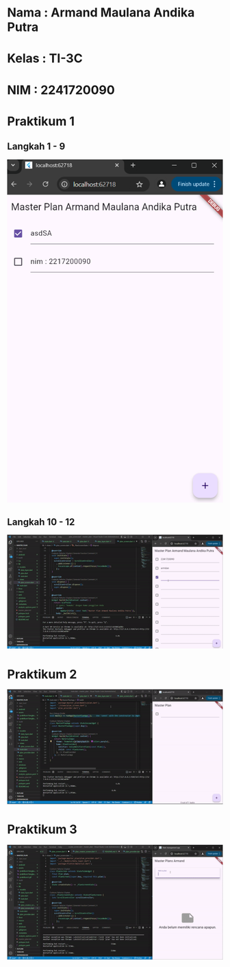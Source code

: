 # Nama : Armand Maulana Andika Putra
# Kelas : TI-3C
# NIM : 2241720090

# Praktikum 1
## Langkah 1 - 9
![Screenshot hello_world](assets/praktikum1langkah9.png)
## Langkah 10 - 12
![Screenshot hello_world](assets/praktikum1langkah10.gif)

# Praktikum 2
![Screenshot hello_world](assets/praktikum2.gif)

# Praktikum 3
![Screenshot hello_world](assets/praktikum3.gif)